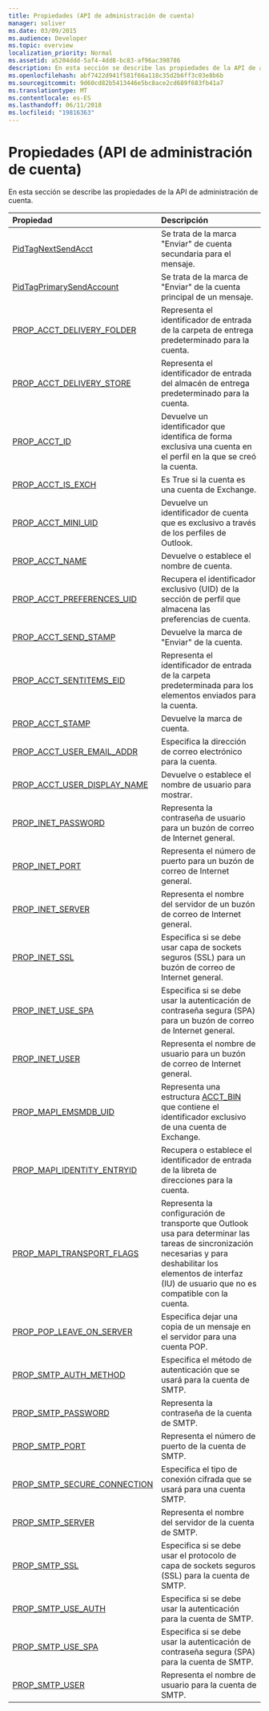 ```yaml
---
title: Propiedades (API de administración de cuenta)
manager: soliver
ms.date: 03/09/2015
ms.audience: Developer
ms.topic: overview
localization_priority: Normal
ms.assetid: a5204ddd-5af4-4dd8-bc83-af96ac390786
description: En esta sección se describe las propiedades de la API de administración de cuenta.
ms.openlocfilehash: abf7422d941f581f66a118c35d2b6ff3c03e8b6b
ms.sourcegitcommit: 9d60cd82b5413446e5bc8ace2cd689f683fb41a7
ms.translationtype: MT
ms.contentlocale: es-ES
ms.lasthandoff: 06/11/2018
ms.locfileid: "19816363"
---
```

# <a name="properties-account-management-api"></a>Propiedades (API de administración de cuenta)

En esta sección se describe las propiedades de la API de administración de cuenta.
  
|**Propiedad**|**Descripción**|
|:-----|:-----|
|[PidTagNextSendAcct](pidtagnextsendacct.md) <br/> |Se trata de la marca "Enviar" de cuenta secundaria para el mensaje.  <br/> |
|[PidTagPrimarySendAccount](pidtagprimarysendaccount.md) <br/> |Se trata de la marca de "Enviar" de la cuenta principal de un mensaje.  <br/> |
|[PROP_ACCT_DELIVERY_FOLDER](prop_acct_delivery_folder.md) <br/> |Representa el identificador de entrada de la carpeta de entrega predeterminado para la cuenta.  <br/> |
|[PROP_ACCT_DELIVERY_STORE](prop_acct_delivery_store.md) <br/> |Representa el identificador de entrada del almacén de entrega predeterminado para la cuenta.  <br/> |
|[PROP_ACCT_ID](prop_acct_id.md) <br/> |Devuelve un identificador que identifica de forma exclusiva una cuenta en el perfil en la que se creó la cuenta.  <br/> |
|[PROP_ACCT_IS_EXCH](prop_acct_is_exch.md) <br/> |Es True si la cuenta es una cuenta de Exchange.  <br/> |
|[PROP_ACCT_MINI_UID](prop_acct_mini_uid.md) <br/> |Devuelve un identificador de cuenta que es exclusivo a través de los perfiles de Outlook.  <br/> |
|[PROP_ACCT_NAME](prop_acct_name.md) <br/> |Devuelve o establece el nombre de cuenta.  <br/> |
|[PROP_ACCT_PREFERENCES_UID](prop_acct_preferences_uid.md) <br/> |Recupera el identificador exclusivo (UID) de la sección de perfil que almacena las preferencias de cuenta.  <br/> |
|[PROP_ACCT_SEND_STAMP](prop_acct_send_stamp.md) <br/> |Devuelve la marca de "Enviar" de la cuenta.  <br/> |
|[PROP_ACCT_SENTITEMS_EID](prop_acct_sentitems_eid.md) <br/> |Representa el identificador de entrada de la carpeta predeterminada para los elementos enviados para la cuenta.  <br/> |
|[PROP_ACCT_STAMP](prop_acct_stamp.md) <br/> |Devuelve la marca de cuenta.  <br/> |
|[PROP_ACCT_USER_EMAIL_ADDR](prop_acct_user_email_addr.md) <br/> |Especifica la dirección de correo electrónico para la cuenta.  <br/> |
|[PROP_ACCT_USER_DISPLAY_NAME](prop_acct_user_display_name.md) <br/> |Devuelve o establece el nombre de usuario para mostrar.  <br/> |
|[PROP_INET_PASSWORD](prop_inet_password.md) <br/> |Representa la contraseña de usuario para un buzón de correo de Internet general.  <br/> |
|[PROP_INET_PORT](prop_inet_port.md) <br/> |Representa el número de puerto para un buzón de correo de Internet general.  <br/> |
|[PROP_INET_SERVER](prop_inet_server.md) <br/> |Representa el nombre del servidor de un buzón de correo de Internet general.  <br/> |
|[PROP_INET_SSL](prop_inet_ssl.md) <br/> |Especifica si se debe usar capa de sockets seguros (SSL) para un buzón de correo de Internet general.  <br/> |
|[PROP_INET_USE_SPA](prop_inet_use_spa.md) <br/> |Especifica si se debe usar la autenticación de contraseña segura (SPA) para un buzón de correo de Internet general.  <br/> |
|[PROP_INET_USER](prop_inet_user.md) <br/> |Representa el nombre de usuario para un buzón de correo de Internet general.  <br/> |
|[PROP_MAPI_EMSMDB_UID](prop_mapi_emsmdb_uid.md) <br/> |Representa una estructura [ACCT_BIN](acct_bin.md) que contiene el identificador exclusivo de una cuenta de Exchange.  <br/> |
|[PROP_MAPI_IDENTITY_ENTRYID](prop_mapi_identity_entryid.md) <br/> |Recupera o establece el identificador de entrada de la libreta de direcciones para la cuenta.  <br/> |
|[PROP_MAPI_TRANSPORT_FLAGS](prop_mapi_transport_flags.md) <br/> |Representa la configuración de transporte que Outlook usa para determinar las tareas de sincronización necesarias y para deshabilitar los elementos de interfaz (IU) de usuario que no es compatible con la cuenta.  <br/> |
|[PROP_POP_LEAVE_ON_SERVER](prop_pop_leave_on_server.md) <br/> |Especifica dejar una copia de un mensaje en el servidor para una cuenta POP.  <br/> |
|[PROP_SMTP_AUTH_METHOD](prop_smtp_auth_method.md) <br/> |Especifica el método de autenticación que se usará para la cuenta de SMTP.  <br/> |
|[PROP_SMTP_PASSWORD](prop_smtp_password.md) <br/> |Representa la contraseña de la cuenta de SMTP.  <br/> |
|[PROP_SMTP_PORT](prop_smtp_port.md) <br/> |Representa el número de puerto de la cuenta de SMTP.  <br/> |
|[PROP_SMTP_SECURE_CONNECTION](prop_smtp_secure_connection.md) <br/> |Especifica el tipo de conexión cifrada que se usará para una cuenta SMTP.  <br/> |
|[PROP_SMTP_SERVER](prop_smtp_server.md) <br/> |Representa el nombre del servidor de la cuenta de SMTP.  <br/> |
|[PROP_SMTP_SSL](prop_smtp_ssl.md) <br/> |Especifica si se debe usar el protocolo de capa de sockets seguros (SSL) para la cuenta de SMTP.  <br/> |
|[PROP_SMTP_USE_AUTH](prop_smtp_use_auth.md) <br/> |Especifica si se debe usar la autenticación para la cuenta de SMTP.  <br/> |
|[PROP_SMTP_USE_SPA](prop_smtp_use_spa.md) <br/> |Especifica si se debe usar la autenticación de contraseña segura (SPA) para la cuenta de SMTP.  <br/> |
|[PROP_SMTP_USER](prop_smtp_user.md) <br/> |Representa el nombre de usuario para la cuenta de SMTP.  <br/> |
   

